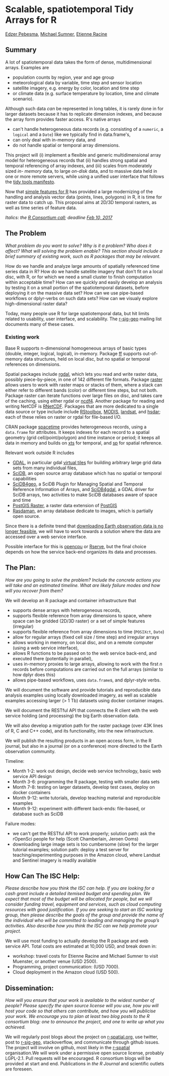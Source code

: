 # Scalable, spatiotemporal Tidy Arrays for R

[Edzer Pebesma](https://github.com/edzer/), [Michael
Sumner](https://github.com/mdsumer/), [Etienne
Racine](https://github.com/etiennebr)

## Summary

A lot of spatiotemporal data takes the form of dense,
multidimensional arrays. Examples are

* population counts by region, year and age group 
* meteorological data by variable, time step and sensor location 
* satellite imagery, e.g. energy by color, location and time step
* or climate data (e.g. surface temperature by location, time and climate scenario). 

Although such data _can_ be represented in long tables, it is
rarely done in for larger datasets because it has to replicate
dimension indexes, and because the array form provides faster
access.  R's native arrays 
* can't handle heterogeneous data records (e.g. consisting of a `numeric`, a `logical` and a `Date`) like we typically find in data.frame's, 
* can only deal with in-memory data, and 
* do not handle spatial or temporal array dimensions. 

This project will (i) implement a flexible and generic
multidimensional array model for heterogeneous records that
(ii) handles strong spatial and temporal referencing of
array indexes, and (iii) scales from moderately sized _in-
memory_ data, to large _on-disk_ data, and to massive
data held in one or more remote servers, while using
a unified user interface that follows the [tidy tools
manifesto](https://cran.r-project.org/web/packages/tidyverse/vignettes/manifesto.html).

Now that [simple features for R](https://github.com/edzer/sfr) has
provided a large modernizing of the handling and analysis vector
data (points, lines, polygons) in R, it is time for raster data to
catch up. This proposal aims at 2D/3D temporal rasters, as well as
time series of feature data.

_Italics: the [R Consortium call](https://www.r-consortium.org/projects/call-for-proposals); deadline [Feb 10, 2017](https://www.r-consortium.org/blog/2016/12/06/call-for-proposals)_

## The Problem

_What problem do you want to solve? Why is it a problem? Who does it affect? What will solving the problem enable? This section should include a brief summary of existing work, such as R packages that may be relevant._

How do we handle and analyze large amounts of spatially referenced
time series data in R? How do we handle satellite imagery that don't
fit on a local disc, with R, or for which we need a small cluster
to finish computation within acceptable time? How can we quickly
and easily develop an analysis by testing it on a small portion of
the spatiotemporal datasets, before deploying it on the massive
data set?  How can we use pipe-based workflows or dplyr-verbs on such
data sets? How can we visualy explore high-dimensional raster data?

Today, many people use R for large spatiotemporal data, but hit
limits related to usability, user interface, and scalability. The
[r-sig-geo](https://stat.ethz.ch/pipermail/r-sig-geo/) mailing list
documents many of these cases.

### Existing work

Base R supports n-dimensional homogeneous arrays of basic
types (double, integer, logical, logical), in-memory. Package
[ff](https://CRAN.R-project.org/package=ff) supports out-of-memory
data structures, held on local disc, but no spatial or temporal
references on dimensions.

Spatial packages include
[rgdal](https://CRAN.R-project.org/package=rgdal),
which lets you read and write raster data, possibly
piece-by-piece, in one of 142 different file formats. Package
[raster](https://CRAN.R-project.org/package=raster) allows users
to work with raster maps or stacks of them, where a stack can
either refer to different bands (color) or different time steps,
but not both. Package raster can iterate functions over large
files on disc, and takes care of the caching, using either
rgdal or [ncdf4](https://CRAN.R-project.org/package=ncdf4).
Another package for reading and writing NetCDF is
[RNetCDF](https://cran.r-project.org/package=RNetCDF). Packages that
are more dedicated to a single data source or type include include
[RStoolbox](https://CRAN.R-project.org/package=RStoolbox),
[MODIS](https://CRAN.R-project.org/package=MODIS),
[landsat](https://CRAN.R-project.org/package=landsat), and
[hsdar](https://CRAN.R-project.org/package=hsdar); each of these
relies on raster or rgdal for file-based I/O.

CRAN package
[spacetime](https://CRAN.R-project.org/package=spacetime) provides
heterogeneous records, using a `data.frame` for attributes.
It keeps indexes for each record to a spatial geometry (grid
cell/point/polygon) and time instance or period; it keeps all data in
memory and builds on [xts](https://CRAN.R-project.org/package=xts)
for temporal, and [sp](https://CRAN.R-project.org/package=sp)
for spatial reference.

Relevant work outside R includes
* [GDAL](http://www.gdal.org/), in particular gdal [virtual tiles](http://www.gdal.org/gdalbuildvrt.html) for building arbitrary large grid data sets from many individual files,
* [SciDB](http://www.paradigm4.com/), an open source array database which has no spatial or temporal capabilities
* [SciDB4geo](https://github.com/appelmar/scidb4geo), a SciDB Plugin
for Managing Spatial and Temporal Reference Information of Arrays, and
[SciDB4gdal](https://github.com/appelmar/scidb4geo), a GDAL driver for SciDB arrays, two activities to make SciDB databases aware of space and time
* [PostGIS Raster](http://postgis.net/docs/RT_reference.html), a raster data extension of [PostGIS](http://www.postgis.net/)
* [Rasdaman](http://www.rasdaman.com/), an array database dedicate to images, which is partially open source.

Since there is a definite trend that
[downloading Earth observation data is no longer
feasible](http://r-spatial.org/2016/11/29/openeo.html),
we will have to work towards a solution where the data
are accessed over a web service interface. 

Possible interface for this is [opencpu](http://www.opencpu.org/)
or [Rserve](https://cran.r-project.org/package=Rserve), but the
final choice depends on how the service back-end organizes its data
and processes.

## The Plan: 

_How are you going to solve the problem? Include the concrete actions you will take and an estimated timeline. What are likely failure modes and how will you recover from them?_

We will develop an R package and container infrastructure that 
* supports dense arrays with heterogeneous records, 
* supports flexible reference from array dimensions to space, where space can be gridded (2D/3D raster) or a set of simple features (irregular)
* supports flexible reference from array dimensions to time (`POSIXct`, `Date`)
* allow for regular arrays (fixed cell size / time step) and irregular arrays
* allows working in memory, on local disc, and on a remote computer (using a web service interface),
* allows R functions to be passed on to the web service back-end, and executed there (potentially in parallel),
* uses in-memory proxies to large arrays, allowing to work with the first _n_ records before computations are carried out on the full arrays (similar to how dplyr does this)
* allows pipe-based workflows, uses `data.frame`s, and dplyr-style verbs.

We will document the software and provide tutorials and reproducible
data analysis examples using locally downloaded imagery, as well as
scalable examples accessing larger (> 1 Tb) datasets using docker
container images.

We will document the RESTful API that connects the R client with the
web service holding (and processing) the big Earth observation data.

We will also develop a migration path for the raster package (over
43K lines of R, C and C++ code), and its functionality, into the
new infrastructure.

We will publish the resulting products in an open access form,
in the R journal, but also in a journal (or on a conference) more
directed to the Earth observation community.

Timeline:
* Month 1-2: work out design, decide web service technology, basic web service API design
* Month 3-6: programming the R package, testing with smaller data sets
* Month 7-8: testing on larger datasets, develop test cases, deploy on docker containers
* Month 9-12: write tutorials, develop teaching material and reproducible examples
* Month 9-12: experiment with different back-ends: file-based, or database such as SciDB

Failure modes:
* we can't get the RESTful API to work properly; solution path: ask the rOpenSci people for help (Scott Chamberlain,
Jeroen Ooms)
* downloading large image sets is too cumbersome (slow) for the larger tutorial examples; solution path: deploy a test server for teaching/experimenting purposes in the Amazon cloud, where Landsat and Sentinel imagery is readily available

## How Can The ISC Help: 

_Please describe how you think the ISC can help. If you are looking for a cash grant include a detailed itemised budget and spending plan. We expect that most of the budget will be allocated for people, but we will consider funding travel, equipment and services, such as cloud computing resources with good justification. If you are seeking to start an ISC working group, then please describe the goals of the group and provide the name of the individual who will be committed to leading and managing the group’s activities. Also describe how you think the ISC can we help promote your project._

We will use most funding to actually develop the R package and web service API. Total costs are estimated at 10,000 USD, and break down in:
* workshop: travel costs for Etienne Racine and Michael Sumner to visit Muenster, or another venue (USD 2500).
* Programming, project communication: (USD 7000).
* Cloud deployment in the Amazon cloud (USD 500).

## Dissemination: 

_How will you ensure that your work is available to the widest number of people? Please specify the open source license will you use, how you will host your code so that others can contribute, and how you will publicise your work. We encourage you to plan at least two blog posts to the R consortium blog: one to announce the project, and one to write up what you achieved._

We will regularly post blogs about the project on [r-spatial.org](http://r-spatial.org/), use twitter, post to [r-sig-geo](https://stat.ethz.ch/mailman/listinfo/r-sig-geo), stackoverflow, and communicate through github issues. The project will involve on github, most likely in the [r-spatial](https://github.com/r-spatial/) organisation.We will work under a permissive open source license, probably LGPL-2.1.  Pull requests will be encouraged. R consortium blogs will be provided at start and end. Publications in _the R Journal_ and scientific outlets are foreseen.

